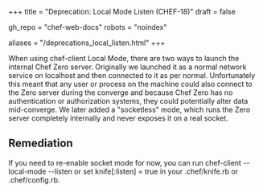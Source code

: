 +++
title = "Deprecation: Local Mode Listen (CHEF-18)"
draft = false

gh_repo = "chef-web-docs"
robots = "noindex"

aliases = "/deprecations_local_listen.html"
+++

When using <span class="title-ref">chef-client</span> Local Mode, there
are two ways to launch the internal Chef Zero server. Originally we
launched it as a normal network service on localhost and then connected
to it as per normal. Unfortunately this meant that any user or process
on the machine could also connect to the Zero server during the converge
and because Chef Zero has no authentication or authorization systems,
they could potentially alter data mid-converge. We later added a
"socketless" mode, which runs the Zero server completely internally and
never exposes it on a real socket.

## Remediation

If you need to re-enable socket mode for now, you can run <span
class="title-ref">chef-client --local-mode --listen</span> or set <span
class="title-ref">knife\[:listen\] = true</span> in your <span
class="title-ref">.chef/knife.rb</span> or <span
class="title-ref">.chef/config.rb</span>.
